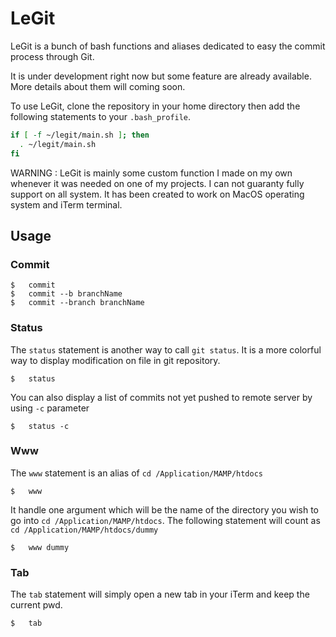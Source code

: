 LeGit
=====


LeGit is a bunch of bash functions and aliases dedicated to easy the commit process through Git.

It is under development right now but some feature are already available.
More details about them will coming soon.

To use LeGit, clone the repository in your home directory then add the following statements to your `.bash_profile`.
``` bash
if [ -f ~/legit/main.sh ]; then
  . ~/legit/main.sh
fi
```

WARNING : LeGit is mainly some custom function I made on my own whenever it was needed on one of my projects. I can not guaranty fully support on all system. 
It has been created to work on MacOS operating system and iTerm terminal.


Usage
----

### Commit

```
$	commit 
$	commit --b branchName
$	commit --branch branchName
```


### Status

The `status` statement is another way to call `git status`. It is a more colorful way to display modification on file in git repository.

```
$	status
```
You can also display a list of commits not yet pushed to remote server by using `-c` parameter
```
$	status -c
```

### Www

The `www` statement is an alias of `cd /Application/MAMP/htdocs`

``` 
$	www
```
It handle one argument which will be the name of the directory you wish to go into `cd /Application/MAMP/htdocs`.
The following statement will count as  `cd /Application/MAMP/htdocs/dummy`

``` 
$	www dummy
```

### Tab

The `tab` statement will simply open a new tab in your iTerm and keep the current pwd.

``` 
$	tab
```
